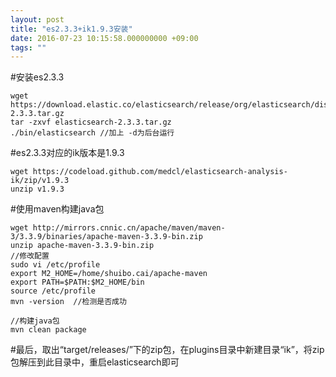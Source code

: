 ```yaml
---
layout: post
title: "es2.3.3+ik1.9.3安装"
date: 2016-07-23 10:15:58.000000000 +09:00
tags: ""
---
```

#安装es2.3.3

    wget https://download.elastic.co/elasticsearch/release/org/elasticsearch/distribution/tar/elasticsearch/2.3.3/elasticsearch-2.3.3.tar.gz
    tar -zxvf elasticsearch-2.3.3.tar.gz
    ./bin/elasticsearch //加上 -d为后台运行

#es2.3.3对应的ik版本是1.9.3

    wget https://codeload.github.com/medcl/elasticsearch-analysis-ik/zip/v1.9.3
    unzip v1.9.3

#使用maven构建java包

    wget http://mirrors.cnnic.cn/apache/maven/maven-3/3.3.9/binaries/apache-maven-3.3.9-bin.zip
    unzip apache-maven-3.3.9-bin.zip
    //修改配置
    sudo vi /etc/profile
    export M2_HOME=/home/shuibo.cai/apache-maven
    export PATH=$PATH:$M2_HOME/bin
    source /etc/profile
    mvn -version  //检测是否成功

    //构建java包
    mvn clean package

#最后，取出“target/releases/”下的zip包，在plugins目录中新建目录“ik”，将zip包解压到此目录中，重启elasticsearch即可